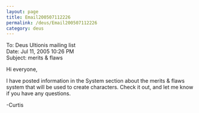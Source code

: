 ```yaml
---
layout: page
title: Email200507112226
permalink: /deus/Email200507112226
category: deus
---
```

To: Deus Ultionis mailing list
<br>Date: Jul 11, 2005 10:26 PM
<br>Subject: merits &amp; flaws

Hi everyone,

I have posted information in the System section about the merits &amp;
flaws system that will be used to create characters. Check it out, and
let me know if you have any questions.

-Curtis
